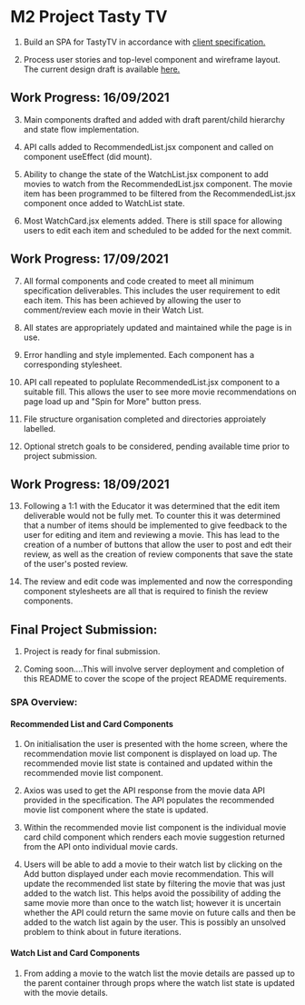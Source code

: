 # M2 Project Tasty TV

1. Build an SPA for TastyTV in accordance with [client specification.](https://docs.google.com/document/d/1-GVAPklgZZkyeYGi1Y0W6LQszZEmD7P5GxO8g3V79uk/edit#heading=h.1y4lrf4t1nl3)

2. Process user stories and top-level component and wireframe layout. The current design draft is available [here.](https://miro.com/app/board/o9J_lxclt7o=/)

## Work Progress: 16/09/2021

3. Main components drafted and added with draft parent/child hierarchy and state flow implementation.

4. API calls added to RecommendedList.jsx component and called on component useEffect (did mount).

5. Ability to change the state of the WatchList.jsx component to add movies to watch from the RecommendedList.jsx component. The movie item has been programmed to be filtered from the RecommendedList.jsx component once added to WatchList state.

6. Most WatchCard.jsx elements added. There is still space for allowing users to edit each item and scheduled to be added for the next commit.

## Work Progress: 17/09/2021

7. All formal components and code created to meet all minimum specification deliverables. This includes the user requirement to edit each item. This has been achieved by allowing the user to comment/review each movie in their Watch List.

8. All states are appropriately updated and maintained while the page is in use.

9. Error handling and style implemented. Each component has a corresponding stylesheet.

10. API call repeated to poplulate RecommendedList.jsx component to a suitable fill. This allows the user to see more movie recommendations on page load up and "Spin for More" button press.

11. File structure organisation completed and directories approiately labelled.

12. Optional stretch goals to be considered, pending available time prior to project submission.

## Work Progress: 18/09/2021

13. Following a 1:1 with the Educator it was determined that the edit item deliverable would not be fully met. To counter this it was determined that a number of items should be implemented to give feedback to the user for editing and item and reviewing a movie. This has lead to the creation of a number of buttons that allow the user to post and edt their review, as well as the creation of review components that save the state of the user's posted review.

14. The review and edit code was implemented and now the corresponding component stylesheets are all that is required to finish the review components.

## Final Project Submission:

1. Project is ready for final submission.

2. Coming soon....This will involve server deployment and completion of this README to cover the scope of the project README requirements.

### SPA Overview:

#### Recommended List and Card Components

1. On initialisation the user is presented with the home screen, where the recommendation movie list component is displayed on load up. The recommended movie list state is contained and updated within the recommended movie list component.

2. Axios was used to get the API response from the movie data API provided in the specification. The API populates the recommended movie list component where the state is updated.

3. Within the recommended movie list component is the individual movie card child component which renders each movie suggestion returned from the API onto individual movie cards.

4. Users will be able to add a movie to their watch list by clicking on the Add button displayed under each movie recommendation. This will update the recommended list state by filtering the movie that was just added to the watch list. This helps avoid the possibility of adding the same movie more than once to the watch list; however it is uncertain whether the API could return the same movie on future calls and then be added to the watch list again by the user. This is possibly an unsolved problem to think about in future iterations.

#### Watch List and Card Components

1. From adding a movie to the watch list the movie details are passed up to the parent container through props where the watch list state is updated with the movie details.
